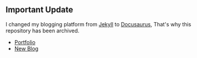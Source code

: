 ## Important Update

I changed my blogging platform from [Jekyll](https://jekyllrb.com/) to [Docusaurus](https://docusaurus.io/),
That's why this repository has been archived.

* [Portfolio](https://kaustubh.codes/)
* [New Blog](https://kaustubh.codes/blog)
